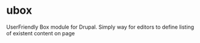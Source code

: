 ubox
====

UserFriendly Box module for Drupal. Simply way for editors to define listing of existent content on page